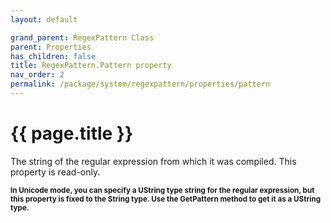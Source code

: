 ```yaml
---
layout: default

grand_parent: RegexPattern Class
parent: Properties
has_children: false
title: RegexPattern.Pattern property
nav_order: 2
permalink: /package/system/regexpattern/properties/pattern
---
```

# {{ page.title }}

The string of the regular expression from which it was compiled.
This property is read-only.
 
**<small>In <a>Unicode mode</a>, you can specify a UString type string for the regular expression, but this property is fixed to the String type. Use the <a>GetPattern</a> method to get it as a UString type.</small>**